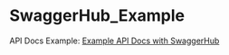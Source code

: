 # SwaggerHub_Example

API Docs Example: [Example API Docs with SwaggerHub](file:///Users/leegriffin/Downloads/html-documentation-generated/index.html)
